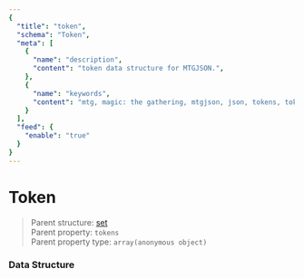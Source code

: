 ```yaml
---
{
  "title": "token",
  "schema": "Token",
  "meta": [
    {
      "name": "description",
      "content": "token data structure for MTGJSON.",
    },
    {
      "name": "keywords",
      "content": "mtg, magic: the gathering, mtgjson, json, tokens, token",
    }
  ],
  "feed": {
    "enable": "true"
  }
}
---
```


# Token

> Parent structure: [set](../set)  
> Parent property: `tokens`  
> Parent property type: `array(anonymous object)`  

### Data Structure

<GenerateTable/>